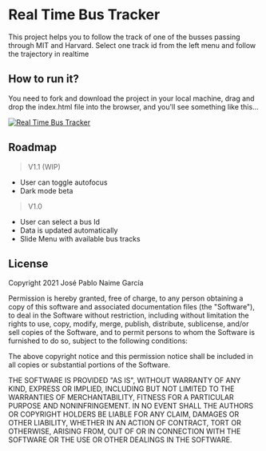 # Real Time Bus Tracker
This project helps you to follow the track of one of the busses passing through MIT and Harvard. Select one track id from the left menu and follow the trajectory in realtime

## How to run it?
You need to fork and download the project in your local machine, drag and drop the index.html file into the browser, and you'll see something like this...

[![Real Time Bus Tracker](http://i3.ytimg.com/vi/JiDMtfHRkzI/maxresdefault.jpg)](https://youtu.be/JiDMtfHRkzI "Real Time Bus Tracker")

## Roadmap
> V1.1 (WIP)
- User can toggle autofocus
- Dark mode beta

> V1.0
- User can select a bus Id
- Data is updated automatically
- Slide Menu with available bus tracks

## License
Copyright 2021 José Pablo Naime García

Permission is hereby granted, free of charge, to any person obtaining a copy of this software and associated documentation files (the "Software"), to deal in the Software without restriction, including without limitation the rights to use, copy, modify, merge, publish, distribute, sublicense, and/or sell copies of the Software, and to permit persons to whom the Software is furnished to do so, subject to the following conditions:

The above copyright notice and this permission notice shall be included in all copies or substantial portions of the Software.

THE SOFTWARE IS PROVIDED "AS IS", WITHOUT WARRANTY OF ANY KIND, EXPRESS OR IMPLIED, INCLUDING BUT NOT LIMITED TO THE WARRANTIES OF MERCHANTABILITY, FITNESS FOR A PARTICULAR PURPOSE AND NONINFRINGEMENT. IN NO EVENT SHALL THE AUTHORS OR COPYRIGHT HOLDERS BE LIABLE FOR ANY CLAIM, DAMAGES OR OTHER LIABILITY, WHETHER IN AN ACTION OF CONTRACT, TORT OR OTHERWISE, ARISING FROM, OUT OF OR IN CONNECTION WITH THE SOFTWARE OR THE USE OR OTHER DEALINGS IN THE SOFTWARE.
